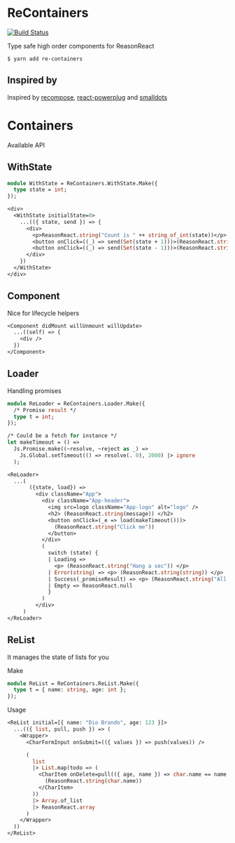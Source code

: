 # ReContainers

[![Build Status](https://travis-ci.org/Astrocoders/ReContainers.svg?branch=master)](https://travis-ci.org/Astrocoders/ReContainers)

Type safe high order components for ReasonReact

```
$ yarn add re-containers
```

## Inspired by

Inspired by [recompose](https://github.com/acdlite/recompose/), [react-powerplug](https://github.com/renatorib/react-powerplug) and [smalldots](https://github.com/smalldots)

# Containers

Available API

## WithState

```ocaml
module WithState = ReContainers.WithState.Make({
  type state = int;
});

<div>
  <WithState initialState=0>
    ...(({ state, send }) => {
      <div>
        <p>ReasonReact.string("Count is " ++ string_of_int(state))</p>
        <button onClick=((_) => send(Set(state + 1)))>(ReasonReact.string("+"))</button>
        <button onClick=((_) => send(Set(state - 1)))>(ReasonReact.string("+"))</button>
      </div>
    })
  </WithState>
</div>
```

## Component

Nice for lifecycle helpers

```ocaml
<Component didMount willUnmount willUpdate>
  ...((self) => {
    <div />
  })
</Component>
```

## Loader

Handling promises

```ocaml
module ReLoader = ReContainers.Loader.Make({
  /* Promise result */
  type t = int;
});
```

```ocaml
/* Could be a fetch for instance */
let makeTimeout = () =>
  Js.Promise.make((~resolve, ~reject as _) =>
    Js.Global.setTimeout(() => resolve(. 0), 2000) |> ignore
  );

<ReLoader>
  ...(
       ({state, load}) =>
         <div className="App">
           <div className="App-header">
             <img src=logo className="App-logo" alt="logo" />
             <h2> (ReasonReact.string(message)) </h2>
             <button onClick=(_e => load(makeTimeout()))>
               (ReasonReact.string("Click me"))
             </button>
           </div>
           (
             switch (state) {
             | Loading =>
               <p> (ReasonReact.string("Hang a sec")) </p>
             | Error(string) => <p> (ReasonReact.string(string)) </p>
             | Success(_promiseResult) => <p> (ReasonReact.string("All good")) </p>
             | Empty => ReasonReact.null
             }
           )
         </div>
     )
</ReLoader>
```

## ReList

It manages the state of lists for you

Make

```ocaml
module ReList = ReContainers.ReList.Make({
  type t = { name: string, age: int };
});
```

Usage

```ocaml
<ReList initial=[{ name: "Dio Brando", age: 123 }]>
  ...(({ list, pull, push }) => (
    <Wrapper>
      <CharFormInput onSubmit=(({ values }) => push(values)) />

      (
        list
        |> List.map(todo => (
          <CharItem onDelete=pull(({ age, name }) => char.name == name && char.age == age)>
            (ReasonReact.string(char.name))
          </CharItem>
        ))
        |> Array.of_list
        |> ReasonReact.array
      )
    </Wrapper>
  ))
</ReList>
```
